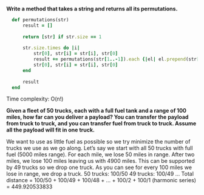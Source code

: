 **Write a method that takes a string and returns all its permutations.**

  ```ruby
    def permutations(str)
        result = []
    
        return [str] if str.size == 1    
    
        str.size.times do |i|
            str[0], str[i] = str[i], str[0]
            result += permutations(str[1..-1]).each {|el| el.prepend(str[0])}
            str[0], str[i] = str[i], str[0]
        end
    
        result
    end
  ```

Time complexity: O(n!)


**Given a fleet of 50 trucks, each with a full fuel tank and a range of 100 miles, how far can you deliver a payload? You can transfer the payload from truck to truck, and you can transfer fuel from truck to truck. Assume all the payload will fit in one truck.**

We want to use as little fuel as possible so we try minimize the number of trucks we use as we go along. Let’s say we start with all 50 trucks with full fuel (5000 miles range). For each mile, we lose 50 miles in range. After two miles, we lose 100 miles leaving us with 4900 miles. This can be supported by 49 trucks so we drop one truck.
As you can see for every 100 miles we lose in range, we drop a truck.
50 trucks: 100/50
49 trucks: 100/49
…
Total distance = 100/50 + 100/49 + 100/48 + … + 100/2 + 100/1 (harmonic series) = 449.920533833


